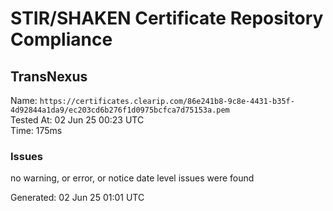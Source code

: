 # STIR/SHAKEN Certificate Repository Compliance

## TransNexus

Name: `https://certificates.clearip.com/86e241b8-9c8e-4431-b35f-4d92844a1da9/ec203cd6b276f1d0975bcfca7d75153a.pem`\
Tested At: 02 Jun 25 00:23 UTC\
Time: 175ms

### Issues

no warning, or error, or notice date level issues were found

Generated: 02 Jun 25 01:01 UTC